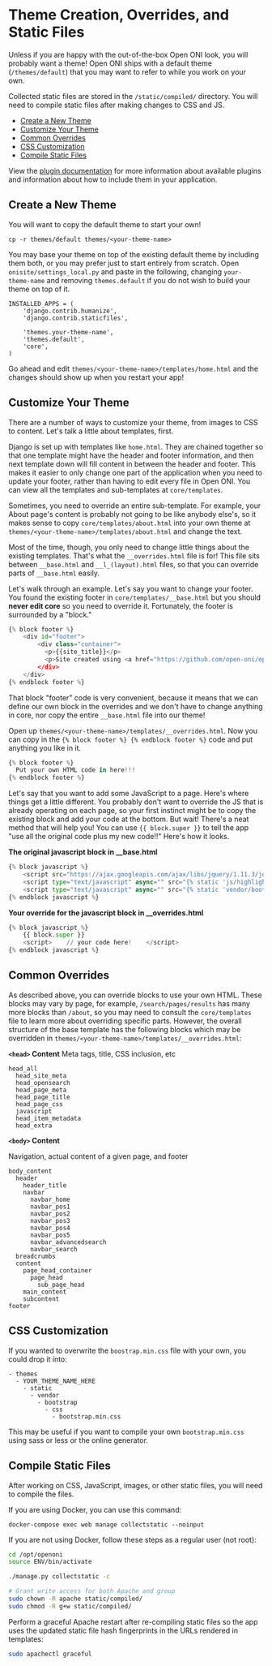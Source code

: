 # Theme Creation, Overrides, and Static Files

Unless if you are happy with the out-of-the-box Open ONI look, you will probably want a theme!  Open ONI ships with a default theme (`/themes/default`) that you may want to refer to while you work on your own.

Collected static files are stored in the `/static/compiled/` directory. You
will need to compile static files after making changes to CSS and JS.

- [Create a New Theme](#create-a-new-theme)
- [Customize Your Theme](#customize-your-theme)
- [Common Overrides](#common-overrides)
- [CSS Customization](#css-customization)
- [Compile Static Files](#compile-static-files)

View the [plugin documentation](/docs/customization/plugins.md) for more
information about available plugins and information about how to include them
in your application.

## Create a New Theme

You will want to copy the default theme to start your own!

```
cp -r themes/default themes/<your-theme-name>
```

You may base your theme on top of the existing default theme by including them both, or you may prefer just to start entirely from scratch.  Open `onisite/settings_local.py` and paste in the following, changing `your-theme-name` and removing `themes.default` if you do not wish to build your theme on top of it.

```
INSTALLED_APPS = (
    'django.contrib.humanize',
    'django.contrib.staticfiles',

    'themes.your-theme-name',
    'themes.default',
    'core',
)
```

Go ahead and edit `themes/<your-theme-name>/templates/home.html` and the changes should show up when you restart your app!

## Customize Your Theme

There are a number of ways to customize your theme, from images to CSS to content.  Let's talk a little about templates, first.

Django is set up with templates like `home.html`.  They are chained together so that one template might have the header and footer information, and then next template down will fill content in between the header and footer.  This makes it easier to only change one part of the application when you need to update your footer, rather than having to edit every file in Open ONI.  You can view all the templates and sub-templates at `core/templates`.

Sometimes, you need to override an entire sub-template.  For example, your About page's content is probably not going to be like anybody else's, so it makes sense to copy `core/templates/about.html` into your own theme at `themes/<your-theme-name>/templates/about.html` and change the text.

Most of the time, though, you only need to change little things about the
existing templates.  That's what the `__overrides.html` file is for! This file
sits between `__base.html` and `__l_(layout).html` files, so that you can
override parts of `__base.html` easily.

Let's walk through an example.  Let's say you want to change your footer.  You found the existing footer in `core/templates/__base.html` but you should **never edit core** so you need to override it.  Fortunately, the footer is surrounded by a "block."

```python
{% block footer %}
    <div id="footer">
        <div class="container">
          <p>{{site_title}}</p>
          <p>Site created using <a href="https://github.com/open-oni/open-oni">open-oni</a> software, built off the Library of Congress's <a href="https://github.com/LibraryofCongress/chronam">chronam</a>.</p>
        </div>
    </div>
{% endblock footer %}
```

That block "footer" code is very convenient, because it means that we can define our own block in the overrides and we don't have to change anything in core, nor copy the entire `__base.html` file into our theme!

Open up `themes/<your-theme-name>/templates/__overrides.html`.  Now you can copy in the `{% block footer %} {% endblock footer %}` code and put anything you like in it.

```python
{% block footer %}
  Put your own HTML code in here!!!
{% endblock footer %}
```

Let's say that you want to add some JavaScript to a page.  Here's where things get a little different.  You probably don't want to override the JS that is already operating on each page, so your first instinct might be to copy the existing block and add your code at the bottom.  But wait!  There's a neat method that will help you!  You can use `{{ block.super }}` to tell the app "use all the original code plus my new code!!"  Here's how it looks.

**The original javascript block in __base.html**

```python
{% block javascript %}
    <script src="https://ajax.googleapis.com/ajax/libs/jquery/1.11.3/jquery.min.js"></script>
    <script type="text/javascript" async="" src="{% static 'js/highlight.js' %}"></script>
    <script type="text/javascript" async="" src="{% static 'vendor/bootstrap/js/bootstrap.min.js' %}"></script>
{% endblock javascript %}
```

**Your override for the javascript block in __overrides.html**

```python
{% block javascript %}
    {{ block.super }}
    <script>    // your code here!    </script>
{% endblock javascript %}
```

## Common Overrides

As described above, you can override blocks to use your own HTML.  These blocks may vary by page, for example, `/search/pages/results` has many more blocks than `/about`, so you may need to consult the `core/templates` file to learn more about overriding specific parts.  However, the overall structure of the base template has the following blocks which may be overridden in `themes/<your-theme-name>/templates/__overrides.html`:

**`<head>` Content**
Meta tags, title, CSS inclusion, etc

```
head_all
  head_site_meta
  head_opensearch
  head_page_meta
  head_page_title
  head_page_css
  javascript
  head_item_metadata
  head_extra
```
**`<body>` Content**

Navigation, actual content of a given page, and footer

```
body_content
  header
    header_title
    navbar
      navbar_home
      navbar_pos1
      navbar_pos2
      navbar_pos3
      navbar_pos4
      navbar_pos5
      navbar_advancedsearch
      navbar_search
  breadcrumbs
  content
    page_head_container
      page_head
        sub_page_head
    main_content
    subcontent
footer
```

## CSS Customization

If you wanted to overwrite the `boostrap.min.css` file with your own, you could drop it into:

```
- themes
  - YOUR_THEME_NAME_HERE
    - static
      - vendor
        - bootstrap
          - css
            - bootstrap.min.css
```

This may be useful if you want to compile your own `bootstrap.min.css` using sass or less or the online generator.

## Compile Static Files

After working on CSS, JavaScript, images, or other static files, you will need
to compile the files.

If you are using Docker, you can use this command:

```
docker-compose exec web manage collectstatic --noinput
```

If you are not using Docker, follow these steps as a regular user (not root):

```bash
cd /opt/openoni
source ENV/bin/activate

./manage.py collectstatic -c

# Grant write access for both Apache and group
sudo chown -R apache static/compiled/
sudo chmod -R g+w static/compiled/
```

Perform a graceful Apache restart after re-compiling static files so the app
uses the updated static file hash fingerprints in the URLs rendered in
templates:

```bash
sudo apachectl graceful
```
